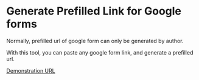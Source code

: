 # Generate Prefilled Link for Google forms

Normally, prefilled url of google form can only be generated by author. 

With this tool, you can paste any google form link, and generate a prefilled url.

[Demonstration URL](https://johnnyip.com/google-form-prefilled/)
